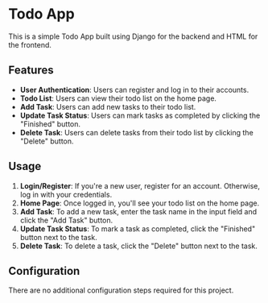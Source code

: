 # Todo App
This is a simple Todo App built using Django for the backend and HTML for the frontend.

## Features

- **User Authentication**: Users can register and log in to their accounts.
- **Todo List**: Users can view their todo list on the home page.
- **Add Task**: Users can add new tasks to their todo list.
- **Update Task Status**: Users can mark tasks as completed by clicking the "Finished" button.
- **Delete Task**: Users can delete tasks from their todo list by clicking the "Delete" button.

## Usage

1. **Login/Register**: If you're a new user, register for an account. Otherwise, log in with your credentials.
2. **Home Page**: Once logged in, you'll see your todo list on the home page.
3. **Add Task**: To add a new task, enter the task name in the input field and click the "Add Task" button.
4. **Update Task Status**: To mark a task as completed, click the "Finished" button next to the task.
5. **Delete Task**: To delete a task, click the "Delete" button next to the task.

## Configuration

There are no additional configuration steps required for this project.

 
 
